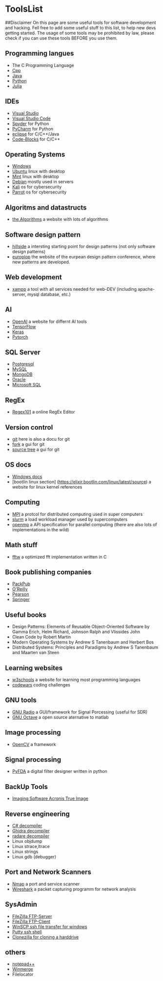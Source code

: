 # ToolsList
##Disclaimer
On this page are some useful tools for software development and hacking. Fell free to add some useful stuff to this list, to help new devs getting started. The usage of some tools may be prohibited by law, please check if you can use these tools BEFORE you use them.

## Programming langues
- The C Programming Language
- [Cpp](https://en.cppreference.com/w/)
- [Java](https://www.java.com)
- [Python](https://www.python.org/)
- [Julia](https://julialang.org/)

## IDEs
- [Visual Studio](https://visualstudio.microsoft.com/)
- [Visual Studio Code](https://code.visualstudio.com/)
- [Spyder](https://www.spyder-ide.org/) for Python
- [PyCharm](https://www.jetbrains.com/pycharm/) for Python
- [eclipse](https://www.eclipse.org/) for C/C++/Java
- [Code-Blocks](https://www.codeblocks.org/) for C/C++

## Operating Systems
- [Windows](https://www.microsoft.com/en-us/windows/)
- [Ubuntu](https://ubuntu.com/) linux with desktop
- [Mint](https://linuxmint.com/) linux with desktop
- [Debian](https://www.debian.org/) mostly used in servers
- [Kali](https://www.kali.org/) os for cybersecurity
- [Parrot](https://www.parrotsec.org/) os for cybersecurity

## Algoritms and datastructs
- [the Algorithms](https://the-algorithms.com) a website with lots of algorithms

## Software design pattern
- [hillside](https://hillside.net/) a intersting starting point for design patterns (not only software design patterns)
- [europlop](https://www.europlop.net/) the website of the eurpean design pattern conference, where new patterns are developed.


## Web development
- [xampp](https://www.apachefriends.org/index.html) a tool with all services needed for web-DEV (including apache-server, mysql database, etc.)  

## AI
- [OpenAI](https://openai.com/) a website for differnt AI tools
- [TensorFlow](https://www.tensorflow.org/)
- [Keras](https://keras.io/)
- [Pytorch](https://pytorch.org/)

## SQL Server
- [Postgresql](https://www.postgresql.org/)
- [MySQL](https://www.mysql.com/)
- [MongoDB](https://www.mongodb.com)
- [Oracle](https://www.oracle.com/database/)
- [Microsoft SQL](https://www.microsoft.com/sql-server)

## RegEx
- [Regex101](https://regex101.com/) a online RegEx Editor 

## Version control
- [git](https://git-scm.com/) here is also a docu for git
- [fork](https://git-fork.com/) a gui for git
- [source tree](https://www.sourcetreeapp.com/) a gui for git

## OS docs
- [Windows docs](https://docs.microsoft.com/en-us/windows/)
- [bootlin linux section] (https://elixir.bootlin.com/linux/latest/source) a website for linux kernel references

## Computing
- [MPI](https://www.open-mpi.org/) a protcol for distributed computing used in super computers
- [slurm](https://slurm.schedmd.com/) a load workload manager used by supercomputers
- [openmp](https://www.openmp.org/) a API specification for parallel computing (there are also lots of implementations in the wild)

## Math stuff
- [fftw](http://fftw.org/) a optimized fft implementation written in C

## Book publishing companies
- [PackPub](https://www.packtpub.com/)
- [O'Reilly](https://www.oreilly.com/)
- [Pearson](https://www.pearson.com/)
- [Springer](https://www.springer.com)

## Useful books
- Design Patterns: Elements of Reusable Object-Oriented Software by  Gamma Erich, Helm Richard, Johnson Ralph and Vlissides John
- Clean Code by Robert Martin
- Modern Operating Systems by Andrew S Tanenbaum and Herbert Bos
- Distributed Systems: Principles and Paradigms by Andrew S Tanenbaum and Maarten van Steen

## Learning websites
- [w3schools](https://www.w3schools.com/) a website for learning most programming languages 
- [codewars](https://www.codewars.com/) coding challenges

## GNU tools
- [GNU Radio](https://www.gnuradio.org/) a GUI/framework for Signal Porcessing (useful for SDR)
- [GNU Octave](https://www.gnu.org/software/octave/index) a open source aternative to matlab

## Image processing
- [OpenCV](https://opencv.org/) a framework

## Signal processing
- [PyFDA](https://github.com/chipmuenk/pyfda) a digital filter designer written in python

## BackUp Tools
- [Imaging Software Acronis True Image](https://www.acronis.com/de-de/products/true-image/)

## Reverse engineering
- [C# decompiler](https://www.jetbrains.com/decompiler/)
- [Ghidra decompiler](https://ghidra-sre.org/)
- [radare decompiler](https://rada.re/n/)
- Linux objdump 
- Linux strace,ltrace
- Linux strings
- Linux gdb (debugger)

## Port and Network Scanners
- [Nmap](https://nmap.org/) a port and service scanner
- [Wireshark](https://www.wireshark.org/) a packet capturing programm for network analysis

## SysAdmin
- [FileZilla FTP-Server](https://filezilla-project.org/)
- [FileZilla FTP-Client](https://filezilla-project.org/)
- [WinSCP ssh file transfer for windows](https://winscp.net/eng/docs/start)
- [Putty ssh shell](https://www.putty.org/)
- [Clonezilla for cloning a harddrive](https://clonezilla.org/)

## others
- [notepad++](https://notepad-plus-plus.org/)
- [Winmerge](https://winmerge.org/?lang=en)
- Filelocator
